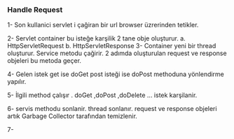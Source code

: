 

### Handle Request

1- Son kullanici servlet i çağiran bir url browser üzrerinden tetikler.

2- Servlet container bu isteğe karşilik 2 tane obje oluşturur.
    a. HttpServletRequest
    b. HttpServletResponse
3- Container yeni bir thread oluşturur. Service metodu çağirir. 2 adımda oluşturulan request ve response objeleri bu metoda geçer.

4- Gelen istek get ise doGet 
   post isteği ise doPost methoduna yönlendirme yapılır.

5- İlgili method çalışır . doGet ,doPost ,doDelete ...
 istek karşilanir.

6- servis methodu sonlanir. thread sonlanır. 
 request ve response objeleri artık Garbage Collector tarafından temizlenir.

7- 